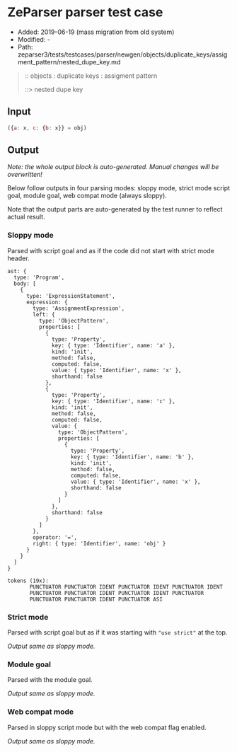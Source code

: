 # ZeParser parser test case

- Added: 2019-06-19 (mass migration from old system)
- Modified: -
- Path: zeparser3/tests/testcases/parser/newgen/objects/duplicate_keys/assigment_pattern/nested_dupe_key.md

> :: objects : duplicate keys : assigment pattern
>
> ::> nested dupe key

## Input

`````js
({a: x, c: {b: x}} = obj)
`````

## Output

_Note: the whole output block is auto-generated. Manual changes will be overwritten!_

Below follow outputs in four parsing modes: sloppy mode, strict mode script goal, module goal, web compat mode (always sloppy).

Note that the output parts are auto-generated by the test runner to reflect actual result.

### Sloppy mode

Parsed with script goal and as if the code did not start with strict mode header.

`````
ast: {
  type: 'Program',
  body: [
    {
      type: 'ExpressionStatement',
      expression: {
        type: 'AssignmentExpression',
        left: {
          type: 'ObjectPattern',
          properties: [
            {
              type: 'Property',
              key: { type: 'Identifier', name: 'a' },
              kind: 'init',
              method: false,
              computed: false,
              value: { type: 'Identifier', name: 'x' },
              shorthand: false
            },
            {
              type: 'Property',
              key: { type: 'Identifier', name: 'c' },
              kind: 'init',
              method: false,
              computed: false,
              value: {
                type: 'ObjectPattern',
                properties: [
                  {
                    type: 'Property',
                    key: { type: 'Identifier', name: 'b' },
                    kind: 'init',
                    method: false,
                    computed: false,
                    value: { type: 'Identifier', name: 'x' },
                    shorthand: false
                  }
                ]
              },
              shorthand: false
            }
          ]
        },
        operator: '=',
        right: { type: 'Identifier', name: 'obj' }
      }
    }
  ]
}

tokens (19x):
       PUNCTUATOR PUNCTUATOR IDENT PUNCTUATOR IDENT PUNCTUATOR IDENT
       PUNCTUATOR PUNCTUATOR IDENT PUNCTUATOR IDENT PUNCTUATOR
       PUNCTUATOR PUNCTUATOR IDENT PUNCTUATOR ASI
`````

### Strict mode

Parsed with script goal but as if it was starting with `"use strict"` at the top.

_Output same as sloppy mode._

### Module goal

Parsed with the module goal.

_Output same as sloppy mode._

### Web compat mode

Parsed in sloppy script mode but with the web compat flag enabled.

_Output same as sloppy mode._
